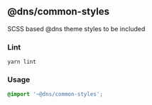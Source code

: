 ## @dns/common-styles

SCSS based @dns theme styles to be included 

### Lint

```shell
yarn lint
```

### Usage

```scss
@import '~@dns/common-styles';
```
